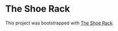 # The Shoe Rack

This project was bootstrapped with [The Shoe Rack](https://shoe-center33.netlify.app/#).
